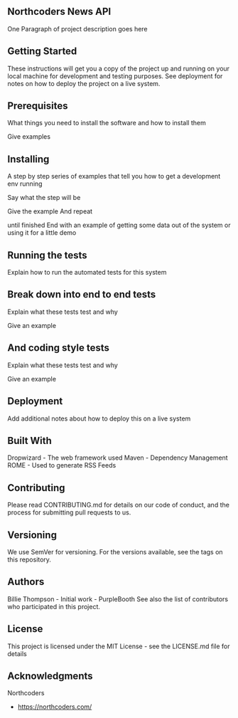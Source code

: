 ## Northcoders News API

One Paragraph of project description goes here

## Getting Started

These instructions will get you a copy of the project up and running on your local machine for development and testing purposes. See deployment for notes on how to deploy the project on a live system.

## Prerequisites

What things you need to install the software and how to install them

Give examples

## Installing

A step by step series of examples that tell you how to get a development env running

Say what the step will be

Give the example
And repeat

until finished
End with an example of getting some data out of the system or using it for a little demo

## Running the tests

Explain how to run the automated tests for this system

## Break down into end to end tests

Explain what these tests test and why

Give an example

## And coding style tests

Explain what these tests test and why

Give an example

## Deployment

Add additional notes about how to deploy this on a live system

## Built With

Dropwizard - The web framework used
Maven - Dependency Management
ROME - Used to generate RSS Feeds

## Contributing

Please read CONTRIBUTING.md for details on our code of conduct, and the process for submitting pull requests to us.

## Versioning

We use SemVer for versioning. For the versions available, see the tags on this repository.

## Authors

Billie Thompson - Initial work - PurpleBooth
See also the list of contributors who participated in this project.

## License

This project is licensed under the MIT License - see the LICENSE.md file for details

## Acknowledgments

Northcoders
* https://northcoders.com/